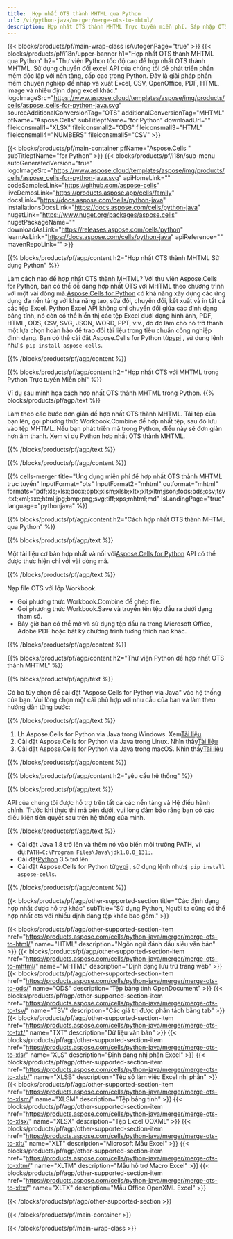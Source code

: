 ```yaml
---
title:  Hợp nhất OTS thành MHTML qua Python
url: /vi/python-java/merger/merge-ots-to-mhtml/ 
description: Hợp nhất OTS thành MHTML Trực tuyến miễn phí. Sáp nhập OTS trực tuyến miễn phí tới MHTML. Hợp nhất OTS thành Word, Excel, PPTX, PDF, JPG, HTML, ODS, SVG, XPS, v.v.
---
```

{{< blocks/products/pf/main-wrap-class isAutogenPage="true" >}}
{{< blocks/products/pf/i18n/upper-banner h1="Hợp nhất OTS thành MHTML qua Python" h2="Thư viện Python tốc độ cao để hợp nhất OTS thành MHTML. Sử dụng chuyển đổi excel API của chúng tôi để phát triển phần mềm độc lập với nền tảng, cấp cao trong Python. Đây là giải pháp phần mềm chuyên nghiệp để nhập và xuất Excel, CSV, OpenOffice, PDF, HTML, image và nhiều định dạng excel khác." logoImageSrc="https://www.aspose.cloud/templates/aspose/img/products/cells/aspose_cells-for-python-java.svg" sourceAdditionalConversionTag="OTS" additionalConversionTag="MHTML" pfName="Aspose.Cells" subTitlepfName="for Python" downloadUrl="" fileiconsmall1="XLSX" fileiconsmall2="ODS" fileiconsmall3="HTML" fileiconsmall4="NUMBERS" fileiconsmall5="CSV" >}}

{{< blocks/products/pf/main-container pfName="Aspose.Cells " subTitlepfName="for Python" >}}
{{< blocks/products/pf/i18n/sub-menu autoGeneratedVersion="true" logoImageSrc="https://www.aspose.cloud/templates/aspose/img/products/cells/aspose_cells-for-python-java.svg" apiHomeLink="" codeSamplesLink="https://github.com/aspose-cells" liveDemosLink="https://products.aspose.app/cells/family" docsLink="https://docs.aspose.com/cells/python-java" installationsDocsLink="https://docs.aspose.com/cells/python-java" nugetLink="https://www.nuget.org/packages/aspose.cells" nugetPackageName="" downloadAsLink="https://releases.aspose.com/cells/python" learnAsLink="https://docs.aspose.com/cells/python-java" apiReference="" mavenRepoLink="" >}}

{{% blocks/products/pf/agp/content h2="Hợp nhất OTS thành MHTML Sử dụng Python" %}}

 Làm cách nào để hợp nhất OTS thành MHTML? Với thư viện Aspose.Cells for Python, bạn có thể dễ dàng hợp nhất OTS với MHTML theo chương trình với một vài dòng mã.[Aspose.Cells for Python](https://pypi.org/project/aspose-cells) có khả năng xây dựng các ứng dụng đa nền tảng với khả năng tạo, sửa đổi, chuyển đổi, kết xuất và in tất cả các tệp Excel. Python Excel API không chỉ chuyển đổi giữa các định dạng bảng tính, nó còn có thể hiển thị các tệp Excel dưới dạng hình ảnh, PDF, HTML, ODS, CSV, SVG, JSON, WORD, PPT, v.v., do đó làm cho nó trở thành một lựa chọn hoàn hảo để trao đổi tài liệu trong tiêu chuẩn công nghiệp định dạng. Bạn có thể cài đặt Aspose.Cells for Python từ<a href="https://pypi.org/project/aspose-cells/">pypi</a> , sử dụng lệnh như:<code>$ pip install aspose-cells</code>.


{{% /blocks/products/pf/agp/content %}}

{{% blocks/products/pf/agp/content h2="Hợp nhất OTS với MHTML trong Python Trực tuyến Miễn phí" %}}

Ví dụ sau minh họa cách hợp nhất OTS thành MHTML trong Python.
{{% blocks/products/pf/agp/text %}}

Làm theo các bước đơn giản để hợp nhất OTS thành MHTML. Tải tệp của bạn lên, gọi phương thức Workbook.Combine để hợp nhất tệp, sau đó lưu vào tệp MHTML. Nếu bạn phát triển mã trong Python, điều này sẽ đơn giản hơn âm thanh. Xem ví dụ Python hợp nhất OTS thành MHTML.

{{% /blocks/products/pf/agp/text %}}

{{% /blocks/products/pf/agp/content %}}

{{% cells-merger title="Ứng dụng miễn phí để hợp nhất OTS thành MHTML trực tuyến" InputFormat="ots" InputFormat2="mhtml" outformat="mhtml" formats="pdf;xls;xlsx;docx;pptx;xlsm;xlsb;xltx;xlt;xltm;json;fods;ods;csv;tsv;txt;xml;sxc;html;jpg;bmp;png;svg;tiff;xps;mhtml;md" IsLandingPage="true" language="pythonjava" %}}

{{% blocks/products/pf/agp/content h2="Cách hợp nhất OTS thành MHTML qua Python" %}}

{{% blocks/products/pf/agp/text %}}

 Một tài liệu cơ bản hợp nhất và nối với[Aspose.Cells for Python](https://products.aspose.com/cells/python-java) API có thể được thực hiện chỉ với vài dòng mã.

{{% /blocks/products/pf/agp/text %}}

Nạp file OTS với lớp Workbook.
+ Gọi phương thức Workbook.Combine để ghép file.
+ Gọi phương thức Workbook.Save và truyền tên tệp đầu ra dưới dạng tham số.
+ Bây giờ bạn có thể mở và sử dụng tệp đầu ra trong Microsoft Office, Adobe PDF hoặc bất kỳ chương trình tương thích nào khác.

{{% /blocks/products/pf/agp/content %}}

{{% blocks/products/pf/agp/content h2="Thư viện Python để hợp nhất OTS thành MHTML" %}}

{{% blocks/products/pf/agp/text %}}

Có ba tùy chọn để cài đặt "Aspose.Cells for Python via Java" vào hệ thống của bạn. Vui lòng chọn một cái phù hợp với nhu cầu của bạn và làm theo hướng dẫn từng bước:

{{% /blocks/products/pf/agp/text %}}

1.  Lh Aspose.Cells for Python via Java trong Windows. Xem[Tài liệu](https://docs.aspose.com/cells/python-java/getting-started/#windows)
1.  Cài đặt Aspose.Cells for Python via Java trong Linux. Nhìn thấy[Tài liệu](https://docs.aspose.com/cells/python-java/getting-started/#linux)
1.  Cài đặt Aspose.Cells for Python via Java trong macOS. Nhìn thấy[Tài liệu](https://docs.aspose.com/cells/python-java/getting-started/#macos)


{{% /blocks/products/pf/agp/content %}}

 
{{% blocks/products/pf/agp/content h2="yêu cầu hệ thống" %}}

{{% blocks/products/pf/agp/text %}}

API của chúng tôi được hỗ trợ trên tất cả các nền tảng và Hệ điều hành chính. Trước khi thực thi mã bên dưới, vui lòng đảm bảo rằng bạn có các điều kiện tiên quyết sau trên hệ thống của mình.

{{% /blocks/products/pf/agp/text %}}

-  Cài đặt Java 1.8 trở lên và thêm nó vào biến môi trường PATH, ví dụ:<code>PATH=C:\Program Files\Java\jdk1.8.0_131;</code>.
-  Cài đặt[Python](https://www.python.org/downloads/) 3.5 trở lên.
- Cài đặt Aspose.Cells for Python từ<a href="https://pypi.org/project/aspose-cells/">pypi</a> , sử dụng lệnh như:<code>$ pip install aspose-cells</code>.


{{% /blocks/products/pf/agp/content %}}


{{< blocks/products/pf/agp/other-supported-section title="Các định dạng hợp nhất được hỗ trợ khác" subTitle="Sử dụng Python, Người ta cũng có thể hợp nhất ots với nhiều định dạng tệp khác bao gồm." >}}

{{< blocks/products/pf/agp/other-supported-section-item href="https://products.aspose.com/cells/python-java/merger/merge-ots-to-html/" name="HTML" description="Ngôn ngữ đánh dấu siêu văn bản" >}}
{{< blocks/products/pf/agp/other-supported-section-item href="https://products.aspose.com/cells/python-java/merger/merge-ots-to-mhtml/" name="MHTML" description="Định dạng lưu trữ trang web" >}}
{{< blocks/products/pf/agp/other-supported-section-item href="https://products.aspose.com/cells/python-java/merger/merge-ots-to-ods/" name="ODS" description="Tệp bảng tính OpenDocument" >}}
{{< blocks/products/pf/agp/other-supported-section-item href="https://products.aspose.com/cells/python-java/merger/merge-ots-to-tsv/" name="TSV" description="Các giá trị được phân tách bằng tab" >}}
{{< blocks/products/pf/agp/other-supported-section-item href="https://products.aspose.com/cells/python-java/merger/merge-ots-to-txt/" name="TXT" description="Dữ liệu văn bản" >}}
{{< blocks/products/pf/agp/other-supported-section-item href="https://products.aspose.com/cells/python-java/merger/merge-ots-to-xls/" name="XLS" description="Định dạng nhị phân Excel" >}}
{{< blocks/products/pf/agp/other-supported-section-item href="https://products.aspose.com/cells/python-java/merger/merge-ots-to-xlsb/" name="XLSB" description="Tệp sổ làm việc Excel nhị phân" >}}
{{< blocks/products/pf/agp/other-supported-section-item href="https://products.aspose.com/cells/python-java/merger/merge-ots-to-xlsm/" name="XLSM" description="Tệp bảng tính" >}}
{{< blocks/products/pf/agp/other-supported-section-item href="https://products.aspose.com/cells/python-java/merger/merge-ots-to-xlsx/" name="XLSX" description="Tệp Excel OOXML" >}}
{{< blocks/products/pf/agp/other-supported-section-item href="https://products.aspose.com/cells/python-java/merger/merge-ots-to-xlt/" name="XLT" description="Microsoft Mẫu Excel" >}}
{{< blocks/products/pf/agp/other-supported-section-item href="https://products.aspose.com/cells/python-java/merger/merge-ots-to-xltm/" name="XLTM" description="Mẫu hỗ trợ Macro Excel" >}}
{{< blocks/products/pf/agp/other-supported-section-item href="https://products.aspose.com/cells/python-java/merger/merge-ots-to-xltx/" name="XLTX" description="Mẫu Office OpenXML Excel" >}}

{{< /blocks/products/pf/agp/other-supported-section >}}

{{< /blocks/products/pf/main-container >}}
    
{{< /blocks/products/pf/main-wrap-class >}}

